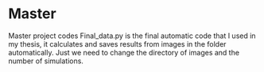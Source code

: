 # Master
Master project codes
Final_data.py is the final automatic code that I used in my thesis, it calculates and saves results from images in the folder automatically. Just we need to change the directory of images and the number of simulations.
